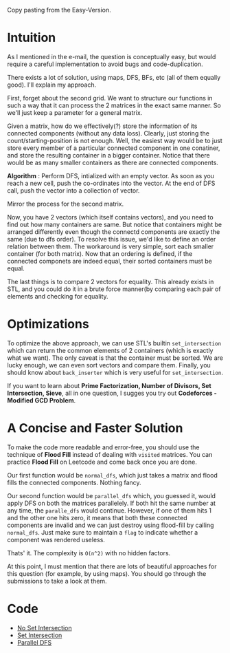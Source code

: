 Copy pasting from the Easy-Version.

# Intuition
As I mentioned in the e-mail, the question is conceptually easy, but would require a careful implementation to avoid bugs and code-duplication.

There exists a lot of solution, using maps, DFS, BFs, etc (all of them equally good). I'll explain my approach.

First, forget about the second grid. We want to structure our functions in such a way that it can process the 2 matrices in the exact same manner. So we'll just keep a parameter for a general matrix.

Given a matrix, how do we effectively(?) store the information of its connected components (without any data loss). Clearly, just storing the count/starting-position is not enough. Well, the easiest way would be to just store every member of a particular connected component in one conatiner, and store the resulting container in a bigger container. Notice that there would be as many smaller containers as there are connected components.

**Algorithm** : Perform DFS, intialized with an empty vector. As soon as you reach a new cell, push the co-ordinates into the vector. At the end of DFS call, push the vector into a collection of vector.

Mirror the process for the second matrix.

Now, you have 2 vectors (which itself contains vectors), and you need to find out how many containers are same. But notice that containers might be arranged differently even though the connectd components are exactly the same (due to dfs order). To resolve this issue, we'd like to define an order relation between them. The workaround is very simple, sort each smaller container (for both matrix). Now that an ordering is defined, if the connected componets are indeed equal, their sorted containers must be equal.

The last things is to compare 2 vectors for equality. This already exists in STL, and you could do it in a brute force manner(by comparing each pair of elements and checking for equality.

# Optimizations
To optimize the above approach, we can use STL's builtin `set_intersection` which can return the common elements of 2 containers (which is exactly what we want). The only caveat is that the container must be sorted. We are lucky enough, we can even sort vectors and compare them. Finally, you should know about `back_inserter` which is very useful for `set_intersection`.

If you want to learn about **Prime Factorization, Number of Divisors, Set Intersection, Sieve**, all in one question, I sugges you try out **Codeforces - Modified GCD Problem**.

# A Concise and Faster Solution
To make the code more readable and error-free, you should use the technique of **Flood Fill** instead of dealing with `visited` matrices. You can practice **Flood Fill** on Leetcode and come back once you are done.

Our first function would be `normal_dfs`, which just takes a matrix and flood fills the connected components. Nothing fancy.

Our second function would be `parallel_dfs` which, you guessed it, would apply DFS on both the matrices parallelely. If both hit the same number at any time, the `paralle_dfs` would continue. However, if one of them hits 1 and the other one hits zero, it means that both these connected components are invalid and we can just destroy using flood-fill by calling `normal_dfs`. Just make sure to maintain a `flag` to indicate whether a component was rendered useless.

Thats' it. The complexity is `O(n^2)` with no hidden factors.

At this point, I must mention that there are lots of beautiful approaches for this question (for example, by using maps). You should go through the submissions to take a look at them.

# Code
* [No Set Intersection](no-set-intersection-correct-tle.cpp)
* [Set Intersection](set-intersection-correct.cpp)
* [Parallel DFS](solution.cpp)
